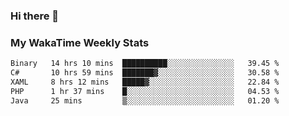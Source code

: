 ### Hi there 👋

<!--
**royschrauwen/royschrauwen** is a ✨ _special_ ✨ repository because its `README.md` (this file) appears on your GitHub profile.

Here are some ideas to get you started:

- 🔭 I’m currently working on ...
- 🌱 I’m currently learning ...
- 👯 I’m looking to collaborate on ...
- 🤔 I’m looking for help with ...
- 💬 Ask me about ...
- 📫 How to reach me: ...
- 😄 Pronouns: ...
- ⚡ Fun fact: ...
-->


### My WakaTime Weekly Stats
<!--START_SECTION:waka-->

```txt
Binary   14 hrs 10 mins  ██████████░░░░░░░░░░░░░░░   39.45 %
C#       10 hrs 59 mins  ███████▓░░░░░░░░░░░░░░░░░   30.58 %
XAML     8 hrs 12 mins   █████▓░░░░░░░░░░░░░░░░░░░   22.84 %
PHP      1 hr 37 mins    █░░░░░░░░░░░░░░░░░░░░░░░░   04.53 %
Java     25 mins         ▒░░░░░░░░░░░░░░░░░░░░░░░░   01.20 %
```

<!--END_SECTION:waka-->
